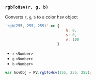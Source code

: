 ### ``rgbToHsv(r, g, b)``
Converts ``r``, ``g``, ``b`` to a color hsv object

```js
'rgb(255, 255, 255)' => {
							h: 0,
							s: 0,
							v: 100
						}
```

- `r` `<Number>`
- `g` `<Number>`
- `b` `<Number>`

```js
var hsvObj = PV.rgbToHsv(255, 255, 255);
```